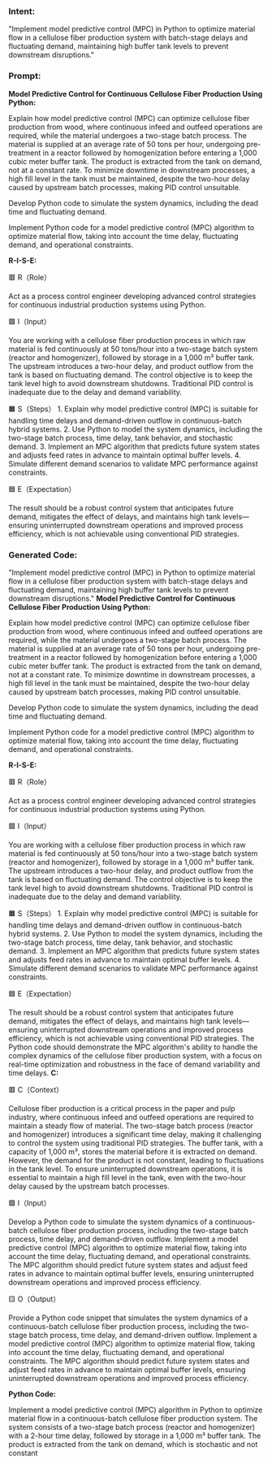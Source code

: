 ### Intent:
"Implement model predictive control (MPC) in Python to optimize material flow in a cellulose fiber production system with batch-stage delays and fluctuating demand, maintaining high buffer tank levels to prevent downstream disruptions."

### Prompt:
**Model Predictive Control for Continuous Cellulose Fiber Production Using Python:**

Explain how model predictive control (MPC) can optimize cellulose fiber production from wood, where continuous infeed and outfeed operations are required, while the material undergoes a two-stage batch process. The material is supplied at an average rate of 50 tons per hour, undergoing pre-treatment in a reactor followed by homogenization before entering a 1,000 cubic meter buffer tank. The product is extracted from the tank on demand, not at a constant rate. To minimize downtime in downstream processes, a high fill level in the tank must be maintained, despite the two-hour delay caused by upstream batch processes, making PID control unsuitable.

Develop Python code to simulate the system dynamics, including the dead time and fluctuating demand.

Implement Python code for a model predictive control (MPC) algorithm to optimize material flow, taking into account the time delay, fluctuating demand, and operational constraints.

**R-I-S-E:**

🟥 R（Role）

Act as a process control engineer developing advanced control strategies for continuous industrial production systems using Python.

🟩 I（Input）

You are working with a cellulose fiber production process in which raw material is fed continuously at 50 tons/hour into a two-stage batch system (reactor and homogenizer), followed by storage in a 1,000 m³ buffer tank. The upstream introduces a two-hour delay, and product outflow from the tank is based on fluctuating demand. The control objective is to keep the tank level high to avoid downstream shutdowns. Traditional PID control is inadequate due to the delay and demand variability.

🟧 S（Steps）
	1.	Explain why model predictive control (MPC) is suitable for handling time delays and demand-driven outflow in continuous-batch hybrid systems.
	2.	Use Python to model the system dynamics, including the two-stage batch process, time delay, tank behavior, and stochastic demand.
	3.	Implement an MPC algorithm that predicts future system states and adjusts feed rates in advance to maintain optimal buffer levels.
	4.	Simulate different demand scenarios to validate MPC performance against constraints.

🟦 E（Expectation）

The result should be a robust control system that anticipates future demand, mitigates the effect of delays, and maintains high tank levels—ensuring uninterrupted downstream operations and improved process efficiency, which is not achievable using conventional PID strategies.

### Generated Code:
"Implement model predictive control (MPC) in Python to optimize material flow in a cellulose fiber production system with batch-stage delays and fluctuating demand, maintaining high buffer tank levels to prevent downstream disruptions."
**Model Predictive Control for Continuous Cellulose Fiber Production Using Python:**

Explain how model predictive control (MPC) can optimize cellulose fiber production from wood, where continuous infeed and outfeed operations are required, while the material undergoes a two-stage batch process. The material is supplied at an average rate of 50 tons per hour, undergoing pre-treatment in a reactor followed by homogenization before entering a 1,000 cubic meter buffer tank. The product is extracted from the tank on demand, not at a constant rate. To minimize downtime in downstream processes, a high fill level in the tank must be maintained, despite the two-hour delay caused by upstream batch processes, making PID control unsuitable.

Develop Python code to simulate the system dynamics, including the dead time and fluctuating demand.

Implement Python code for a model predictive control (MPC) algorithm to optimize material flow, taking into account the time delay, fluctuating demand, and operational constraints.

**R-I-S-E:**

🟥 R（Role）

Act as a process control engineer developing advanced control strategies for continuous industrial production systems using Python.

🟩 I（Input）

You are working with a cellulose fiber production process in which raw material is fed continuously at 50 tons/hour into a two-stage batch system (reactor and homogenizer), followed by storage in a 1,000 m³ buffer tank. The upstream introduces a two-hour delay, and product outflow from the tank is based on fluctuating demand. The control objective is to keep the tank level high to avoid downstream shutdowns. Traditional PID control is inadequate due to the delay and demand variability.

🟧 S（Steps）
	1.	Explain why model predictive control (MPC) is suitable for handling time delays and demand-driven outflow in continuous-batch hybrid systems.
	2.	Use Python to model the system dynamics, including the two-stage batch process, time delay, tank behavior, and stochastic demand.
	3.	Implement an MPC algorithm that predicts future system states and adjusts feed rates in advance to maintain optimal buffer levels.
	4.	Simulate different demand scenarios to validate MPC performance against constraints.

🟦 E（Expectation）

The result should be a robust control system that anticipates future demand, mitigates the effect of delays, and maintains high tank levels—ensuring uninterrupted downstream operations and improved process efficiency, which is not achievable using conventional PID strategies. The Python code should demonstrate the MPC algorithm's ability to handle the complex dynamics of the cellulose fiber production system, with a focus on real-time optimization and robustness in the face of demand variability and time delays.
**C:**

🟥 C（Context）

Cellulose fiber production is a critical process in the paper and pulp industry, where continuous infeed and outfeed operations are required to maintain a steady flow of material. The two-stage batch process (reactor and homogenizer) introduces a significant time delay, making it challenging to control the system using traditional PID strategies. The buffer tank, with a capacity of 1,000 m³, stores the material before it is extracted on demand. However, the demand for the product is not constant, leading to fluctuations in the tank level. To ensure uninterrupted downstream operations, it is essential to maintain a high fill level in the tank, even with the two-hour delay caused by the upstream batch processes.

🟩 I（Input）

Develop a Python code to simulate the system dynamics of a continuous-batch cellulose fiber production process, including the two-stage batch process, time delay, and demand-driven outflow. Implement a model predictive control (MPC) algorithm to optimize material flow, taking into account the time delay, fluctuating demand, and operational constraints. The MPC algorithm should predict future system states and adjust feed rates in advance to maintain optimal buffer levels, ensuring uninterrupted downstream operations and improved process efficiency.

🟨 O（Output）

Provide a Python code snippet that simulates the system dynamics of a continuous-batch cellulose fiber production process, including the two-stage batch process, time delay, and demand-driven outflow. Implement a model predictive control (MPC) algorithm to optimize material flow, taking into account the time delay, fluctuating demand, and operational constraints. The MPC algorithm should predict future system states and adjust feed rates in advance to maintain optimal buffer levels, ensuring uninterrupted downstream operations and improved process efficiency.

**Python Code:**

Implement a model predictive control (MPC) algorithm in Python to optimize material flow in a continuous-batch cellulose fiber production system. The system consists of a two-stage batch process (reactor and homogenizer) with a 2-hour time delay, followed by storage in a 1,000 m³ buffer tank. The product is extracted from the tank on demand, which is stochastic and not constant
